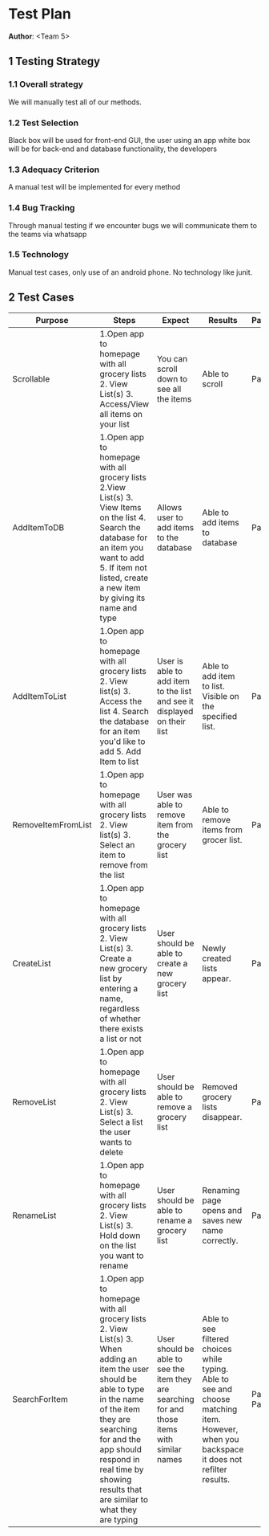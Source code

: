 # Test Plan

**Author**: \<Team 5>

## 1 Testing Strategy

### 1.1 Overall strategy

We will manually test all of our methods.

### 1.2 Test Selection

Black box will be used for front-end GUI, the user using an app
white box will be for back-end and database functionality, the developers

### 1.3 Adequacy Criterion

A manual test will be implemented for every method

### 1.4 Bug Tracking

Through manual testing if we encounter bugs we will communicate them to the teams via whatsapp

### 1.5 Technology

Manual test cases, only use of an android phone. No technology like junit.

## 2 Test Cases


|Purpose | Steps | Expect | Results | Pass/Fail |
|-------|--------|--------|---------|--------|
|Scrollable  |1.Open app to homepage with all grocery lists 2. View List(s) 3. Access/View all items on your list|You can scroll down to see all the items| Able to scroll | Pass
|AddItemToDB |1.Open app to homepage with all grocery lists 2.View List(s) 3. View Items on the list 4. Search the database for an item you want to add 5. If item not listed, create a new item by giving its name and type| Allows user to add items to the database| Able to add items to database | Pass
|AddItemToList |1.Open app to homepage with all grocery lists 2. View list(s) 3. Access the list 4. Search the database for an item you'd like to add 5. Add Item to list|User is able to add item to the list and see it displayed on their list| Able to add item to list. Visible on the specified list. | Pass
|RemoveItemFromList |1.Open app to homepage with all grocery lists 2. View list(s) 3. Select an item to remove from the list|User was able to remove item from the grocery list| Able to remove items from grocer list. | Pass
|CreateList |1.Open app to homepage with all grocery lists 2. View List(s) 3. Create a new grocery list by entering a name, regardless of whether there exists a list or not|User should be able to create a new grocery list| Newly created lists appear. | Pass
|RemoveList|1.Open app to homepage with all grocery lists 2. View List(s) 3. Select a list the user wants to delete|User should be able to remove a grocery list| Removed grocery lists disappear. | Pass
|RenameList |1.Open app to homepage with all grocery lists 2. View List(s) 3. Hold down on the list you want to rename|User should be able to rename a grocery list| Renaming page opens and saves new name correctly. | Pass
|SearchForItem |1.Open app to homepage with all grocery lists 2. View List(s) 3. When adding an item the user should be able to type in the name of the item they are searching for and the app should respond in real time by showing results that are similar to what they are typing|User should be able to see the item they are searching for and those items with similar names| Able to see filtered choices while typing. Able to see and choose matching item. However, when you backspace it does not refilter results. | Partial Pass
